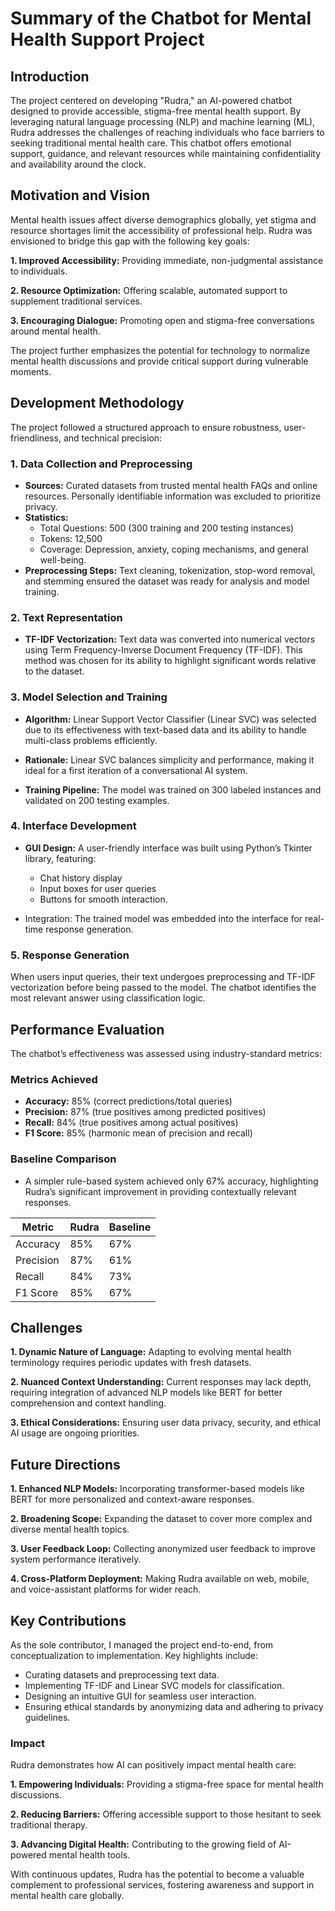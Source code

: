 # Summary of the Chatbot for Mental Health Support Project

## Introduction

The project centered on developing "Rudra," an AI-powered chatbot designed to provide accessible, stigma-free mental health support. By leveraging natural language processing (NLP) and machine learning (ML), Rudra addresses the challenges of reaching individuals who face barriers to seeking traditional mental health care. This chatbot offers emotional support, guidance, and relevant resources while maintaining confidentiality and availability around the clock.

## Motivation and Vision

Mental health issues affect diverse demographics globally, yet stigma and resource shortages limit the accessibility of professional help. Rudra was envisioned to bridge this gap with the following key goals:

**1. Improved Accessibility:** Providing immediate, non-judgmental assistance to individuals.

**2. Resource Optimization:** Offering scalable, automated support to supplement traditional services.

**3. Encouraging Dialogue:** Promoting open and stigma-free conversations around mental health.

The project further emphasizes the potential for technology to normalize mental health discussions and provide critical support during vulnerable moments.

## Development Methodology

The project followed a structured approach to ensure robustness, user-friendliness, and technical precision:

### 1. Data Collection and Preprocessing

- **Sources:** Curated datasets from trusted mental health FAQs and online resources. Personally identifiable information was excluded to prioritize privacy.
- **Statistics:**
  - Total Questions: 500 (300 training and 200 testing instances)
  - Tokens: 12,500
  - Coverage: Depression, anxiety, coping mechanisms, and general well-being.
- **Preprocessing Steps:** Text cleaning, tokenization, stop-word removal, and stemming ensured the dataset was ready for analysis and model training.

### 2. Text Representation

- **TF-IDF Vectorization:** Text data was converted into numerical vectors using Term Frequency-Inverse Document Frequency (TF-IDF). This method was chosen for its ability to highlight significant words relative to the dataset.

### 3. Model Selection and Training

- **Algorithm:** Linear Support Vector Classifier (Linear SVC) was selected due to its effectiveness with text-based data and its ability to handle multi-class problems efficiently.

- **Rationale:** Linear SVC balances simplicity and performance, making it ideal for a first iteration of a conversational AI system.
- **Training Pipeline:** The model was trained on 300 labeled instances and validated on 200 testing examples.

### 4. Interface Development

- **GUI Design:** A user-friendly interface was built using Python’s Tkinter library, featuring:
  - Chat history display
  - Input boxes for user queries
  - Buttons for smooth interaction.

- Integration: The trained model was embedded into the interface for real-time response generation.

### 5. Response Generation

When users input queries, their text undergoes preprocessing and TF-IDF vectorization before being passed to the model. The chatbot identifies the most relevant answer using classification logic.

## Performance Evaluation

The chatbot’s effectiveness was assessed using industry-standard metrics:

### Metrics Achieved

- **Accuracy:** 85% (correct predictions/total queries)
- **Precision:** 87% (true positives among predicted positives)
- **Recall:** 84% (true positives among actual positives)
- **F1 Score:** 85% (harmonic mean of precision and recall)

### Baseline Comparison

- A simpler rule-based system achieved only 67% accuracy, highlighting Rudra’s significant improvement in providing contextually relevant responses.

| Metric      | Rudra | Baseline |
|-------------|-------|----------|
| Accuracy    | 85%   | 67%      |
| Precision   | 87%   | 61%      |
| Recall      | 84%   | 73%      |
| F1 Score    | 85%   | 67%      |



## Challenges

**1. Dynamic Nature of Language:** Adapting to evolving mental health terminology requires periodic updates with fresh datasets.

**2. Nuanced Context Understanding:** Current responses may lack depth, requiring integration of advanced NLP models like BERT for better comprehension and context handling.

**3. Ethical Considerations:** Ensuring user data privacy, security, and ethical AI usage are ongoing priorities.

## Future Directions

**1. Enhanced NLP Models:** Incorporating transformer-based models like BERT for more personalized and context-aware responses.

**2. Broadening Scope:** Expanding the dataset to cover more complex and diverse mental health topics.

**3. User Feedback Loop:** Collecting anonymized user feedback to improve system performance iteratively.

**4. Cross-Platform Deployment:** Making Rudra available on web, mobile, and voice-assistant platforms for wider reach.

## Key Contributions

As the sole contributor, I managed the project end-to-end, from conceptualization to implementation. Key highlights include:

- Curating datasets and preprocessing text data.
- Implementing TF-IDF and Linear SVC models for classification.
- Designing an intuitive GUI for seamless user interaction.
- Ensuring ethical standards by anonymizing data and adhering to privacy guidelines.

### Impact

Rudra demonstrates how AI can positively impact mental health care:

**1. Empowering Individuals:** Providing a stigma-free space for mental health discussions.

**2. Reducing Barriers:** Offering accessible support to those hesitant to seek traditional therapy.

**3. Advancing Digital Health:** Contributing to the growing field of AI-powered mental health tools.

With continuous updates, Rudra has the potential to become a valuable complement to professional services, fostering awareness and support in mental health care globally.

